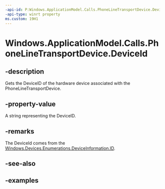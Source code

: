 ```yaml
---
-api-id: P:Windows.ApplicationModel.Calls.PhoneLineTransportDevice.DeviceId
-api-type: winrt property
ms.custom: 19H1
---
```


<!-- Property syntax.
public string DeviceId { get; }
-->

# Windows.ApplicationModel.Calls.PhoneLineTransportDevice.DeviceId

## -description
Gets the DeviceID of the hardware device associated with the PhoneLineTransportDevice.

## -property-value
A string representing the DeviceID.

## -remarks
The DeviceId comes from the [Windows.Devices.Enumerations.DeviceInformation.ID](../windows.devices.enumeration/deviceinformation_id.md).

## -see-also

## -examples

